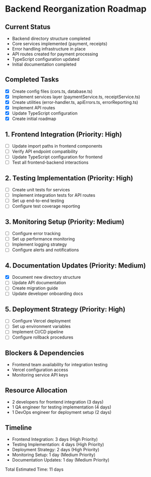 # Backend Reorganization Roadmap

## Current Status
- Backend directory structure completed
- Core services implemented (payment, receipts)
- Error handling infrastructure in place
- API routes created for payment processing
- TypeScript configuration updated
- Initial documentation completed

## Completed Tasks
- [x] Create config files (cors.ts, database.ts)
- [x] Implement services layer (paymentService.ts, receiptService.ts)
- [x] Create utilities (error-handler.ts, apiErrors.ts, errorReporting.ts)
- [x] Implement API routes
- [x] Update TypeScript configuration
- [x] Create initial roadmap

## 1. Frontend Integration (Priority: High)
- [ ] Update import paths in frontend components
- [ ] Verify API endpoint compatibility
- [ ] Update TypeScript configuration for frontend
- [ ] Test all frontend-backend interactions

## 2. Testing Implementation (Priority: High)
- [ ] Create unit tests for services
- [ ] Implement integration tests for API routes
- [ ] Set up end-to-end testing
- [ ] Configure test coverage reporting

## 3. Monitoring Setup (Priority: Medium)
- [ ] Configure error tracking
- [ ] Set up performance monitoring
- [ ] Implement logging strategy
- [ ] Configure alerts and notifications

## 4. Documentation Updates (Priority: Medium)
- [x] Document new directory structure
- [ ] Update API documentation
- [ ] Create migration guide
- [ ] Update developer onboarding docs

## 5. Deployment Strategy (Priority: High)
- [ ] Configure Vercel deployment
- [ ] Set up environment variables
- [ ] Implement CI/CD pipeline
- [ ] Configure rollback procedures

## Blockers & Dependencies
- Frontend team availability for integration testing
- Vercel configuration access
- Monitoring service API keys

## Resource Allocation
- 2 developers for frontend integration (3 days)
- 1 QA engineer for testing implementation (4 days)
- 1 DevOps engineer for deployment setup (2 days)

## Timeline
- Frontend Integration: 3 days (High Priority)
- Testing Implementation: 4 days (High Priority)
- Deployment Strategy: 2 days (High Priority)
- Monitoring Setup: 1 day (Medium Priority)
- Documentation Updates: 1 day (Medium Priority)

Total Estimated Time: 11 days